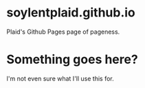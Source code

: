 # soylentplaid.github.io
Plaid's Github Pages page of pageness.

# Something goes here?
I'm not even sure what I'll use this for.
